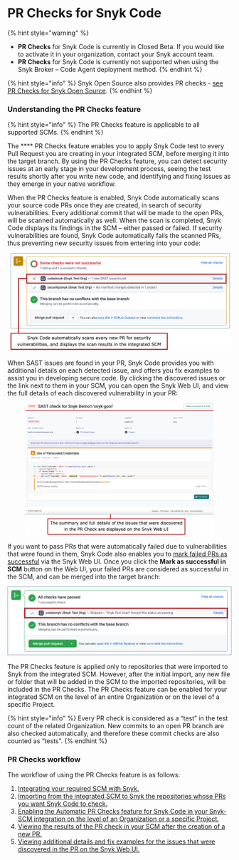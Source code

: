 # PR Checks for Snyk Code

{% hint style="warning" %}
* **PR Checks** for Snyk Code is currently in Closed Beta. If you would like to activate it in your organization, contact your Snyk account team.
* **PR Checks** for Snyk Code is currently not supported when using the Snyk Broker – Code Agent deployment method.
{% endhint %}

{% hint style="info" %}
Snyk Open Source also provides PR checks - [see PR Checks for Snyk Open Source](../../snyk-open-source/pr-checks-for-snyk-open-source/).
{% endhint %}

### Understanding the PR Checks feature

{% hint style="info" %}
The PR Checks feature is applicable to all supported SCMs.
{% endhint %}

The **** PR Checks feature enables you to apply Snyk Code test to every Pull Request you are creating in your integrated SCM, before merging it into the target branch. By using the PR Checks feature, you can detect security issues at an early stage in your development process, seeing the test results shortly after you write new code, and identifying and fixing issues as they emerge in your native workflow.

When the PR Checks feature is enabled, Snyk Code automatically scans your source code PRs once they are created, in search of security vulnerabilities. Every additional commit that will be made to the open PRs, will be scanned automatically as well. When the scan is completed, Snyk Code displays its findings in the SCM – either passed or failed. If security vulnerabilities are found, Snyk Code automatically fails the scanned PRs, thus preventing new security issues from entering into your code:

![](<../../../.gitbook/assets/Snyk Code - PR Checks - GitHub - Some Checks Failed - Intro.png>)

When SAST issues are found in your PR, Snyk Code provides you with additional details on each detected issue, and offers you fix examples to assist you in developing secure code. By clicking the discovered issues or the link next to them in your SCM, you can open the Snyk Web UI, and view the full details of each discovered vulnerability in your PR:

<figure><img src="../../../.gitbook/assets/image (3) (2).png" alt=""><figcaption></figcaption></figure>

If you want to pass PRs that were automatically failed due to vulnerabilities that were found in them, Snyk Code also enables you to [mark failed PRs as successful](viewing-and-working-with-the-pr-check-results-on-the-snyk-web-ui.md#\_ref105582006) via the Snyk Web UI. Once you click the **Mark as successful in SCM** button on the Web UI, your failed PRs are considered as successful in the SCM, and can be merged into the target branch:

![](<../../../.gitbook/assets/Snyk Code - PR Checks - Mark as successful - On GitHub.png>)

The PR Checks feature is applied only to repositories that were imported to Snyk from the integrated SCM. However, after the initial import, any new file or folder that will be added in the SCM to the imported repositories, will be included in the PR Checks. The PR Checks feature can be enabled for your integrated SCM on the level of an entire Organization or on the level of a specific Project.

{% hint style="info" %}
Every PR check is considered as a “test” in the test count of the related Organization. New commits to an open PR branch are also checked automatically, and therefore these commit checks are also counted as “tests”.
{% endhint %}

### PR Checks workflow

The workflow of using the PR Checks feature is as follows:

1. [Integrating your required SCM with Snyk.](../getting-started-with-snyk-code/activating-snyk-code-using-the-web-ui/step-2-integrating-your-source-control-system-with-snyk-code.md)
2. [Importing from the integrated SCM to Snyk the repositories whose PRs you want Snyk Code to check.](../getting-started-with-snyk-code/activating-snyk-code-using-the-web-ui/step-3-importing-repositories-to-snyk-for-the-snyk-code-testing/)
3. [Enabling the Automatic PR Checks feature for Snyk Code in your Snyk-SCM integration on the level of an Organization or a specific Project.](enabling-pr-checks-for-snyk-code.md)
4. [Viewing the results of the PR check in your SCM after the creation of a new PR.](viewing-the-pr-checks-in-your-scm.md)
5. [Viewing additional details and fix examples for the issues that were discovered in the PR on the Snyk Web UI.](viewing-and-working-with-the-pr-check-results-on-the-snyk-web-ui.md)
